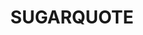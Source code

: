 ---
layout: media
title: "SUGARQUOTE"
tags:
  categories: aural
blurb: "A collection of SUGARQUOTE tracks and mixes from Soundcloud"
ads: false
share: false
sound:
  type: playlists
  id: 348985840
  url: https://soundcloud.com/symbios_wiki/sets/sugarquote
  show_plays: false
---
